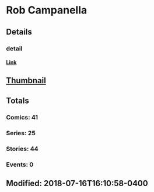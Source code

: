 # Rob  Campanella 
## Details
### detail
#### [Link](http://marvel.com/comics/creators/605/rob_campanella?utm_campaign=apiRef&utm_source=225578a89fc76f3d20fbffda5d17a88d)
## [Thumbnail](http://i.annihil.us/u/prod/marvel/i/mg/b/40/image_not_available.jpg)
## Totals
### Comics: 41
### Series: 25
### Stories: 44
### Events: 0
## Modified: 2018-07-16T16:10:58-0400